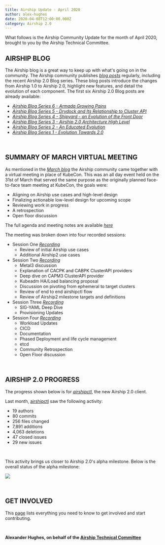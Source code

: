 ```yaml
---
title: Airship Update - April 2020
author: alex-hughes
date: 2020-04-08T12:00:00.000Z
category: Airship 2.0
---
```


What follows is the Airship Community Update for the month of April 2020, brought to you by the Airship Technical
Committee.<!-- more -->

## **AIRSHIP BLOG**

The Airship blog is a great way to keep up with what's going on in the community. The Airship community publishes
[*blog posts*](https://www.airshipit.org/blog/) regularly, including the recent Airship 2.0 Blog series. These blog
posts introduce the changes from Airship 1.0 to Airship 2.0, highlight new features, and detail the evolution of each
component. The first six Airship 2.0 Blog posts are already available:

- [*Airship Blog Series 6 - Armada Growing Pains*](
   https://www.airshipit.org/blog/airship-blog-series-6-armada-growing-pains.html)
- [*Airship Blog Series 5 - Drydock and Its Relationship to Cluster API*](
  https://www.airshipit.org/blog/airship-blog-series-5-drydock-and-its-relationship-to-cluster-api.html)
- [*Airship Blog Series 4 - Shipyard - an Evolution of the Front Door*](
   https://www.airshipit.org/blog/airship-blog-series-4-shipyard-an-evolution-of-the-front-door.html)
- [*Airship Blog Series 3 - Airship 2.0 Architecture High Level*](
   https://www.airshipit.org/blog/airship-blog-series-3-airship-2.0-architecture-high-level.html)
- [*Airship Blog Series 2 - An Educated Evolution*](
   https://www.airshipit.org/blog/airship-blog-series-2-an-educated-evolution.html)
- [*Airship Blog Series 1 - Evolution Towards 2.0*](
  https://www.airshipit.org/blog/airship-blog-series-1-evolution-towards-2.0.html)

<br>

## **SUMMARY OF MARCH VIRTUAL MEETING**

As mentioned in the [*March blog*](https://www.airshipit.org/blog/airship-update-march-2020/) the Airship community came
together with a virtual meeting in place of KubeCon. This was an all day event held on the 31st of March that served the
same purpose as the originally planned face-to-face team meeting at KubeCon, the goals were:
- Aligning on Airship use cases and high-level design
- Finalizing actionable low-level design for upcoming scope
- Reviewing work in progress
- A retrospection
- Open floor discussion

The full agenda and meeting notes are available [*here*](https://etherpad.openstack.org/p/airship-virtual-meetup-2020)

The meeting was broken down into four recorded sessions:

- Session One [*Recording*](
https://zoom.us/rec/share/15MuEYDB53tIYJHG9WXcRpU8H735T6a80HJM-fsKzeeP9FW6Q4wvC9PyR8SpsBE?startTime=1585666462000)
  - Review of initial Airship use cases
  - Additional Airship2 use cases
- Session Two [*Recording*](
https://zoom.us/rec/share/15MuEYDB53tIYJHG9WXcRpU8H735T6a80HJM-fsKzeeP9FW6Q4wvC9PyR8SpsBE?startTime=1585667419000)
  - Metal3 discussion
  - Explanation of CACPK and CABPK ClusterAPI providers
  - Deep dive on CAPM3 ClusterAPI provider
  - Kubeadm HA/Load balancing proposal
  - Discussion on pivoting from ephemeral to target clusters
  - Review of end to end airshipctl flow
  - Review of Airship2 milestone targets and definitions
- Session Three [*Recording*](
https://zoom.us/rec/share/15MuEYDB53tIYJHG9WXcRpU8H735T6a80HJM-fsKzeeP9FW6Q4wvC9PyR8SpsBE?startTime=1585677629000)
  - SIG-YAML Deep Dive
  - Provisioning Updates
- Session Four [*Recording*](
https://zoom.us/rec/share/15MuEYDB53tIYJHG9WXcRpU8H735T6a80HJM-fsKzeeP9FW6Q4wvC9PyR8SpsBE?startTime=1585684467000)
  - Workload Updates
  - CICD
  - Documentation
  - Phased Deployment and life cycle management
  - etcd
  - Community Retrospection
  - Open Floor discussion
  
<br>

## **AIRSHIP 2.0 PROGRESS**

The progress shown below is for [*airshipctl*](https://opendev.org/airship/airshipctl), the new Airship 2.0 client.

Last month, [airshipctl](https://opendev.org/airship/airshipctl) saw the following activity:
- 19 authors
- 80 commits
- 256 files changed
- 7,891 additions
- 4,063 deletions
- 47 closed issues
- 29 new issues

<br>

This activity brings us closer to Airship 2.0's alpha milestone. Below is the overall status of the alpha milestone:

![](/images/alpha_status_april.png)

<br>

## **GET INVOLVED**

This [page](https://www.airshipit.org/community/) lists everything you need to know to get involved and start
contributing. 

<br>

**Alexander Hughes, on behalf of the [Airship Technical Committee](
https://wiki.openstack.org/wiki/Airship/Airship-TC)**
